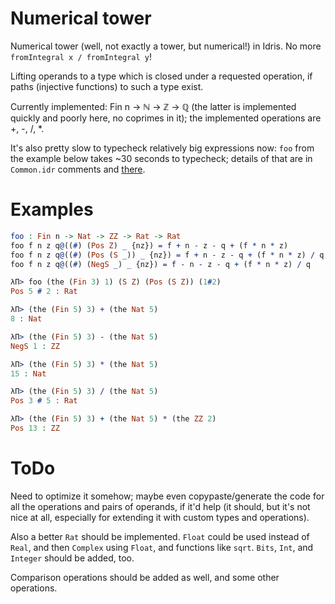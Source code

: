 # Numerical tower

Numerical tower (well, not exactly a tower, but numerical!) in
Idris. No more `fromIntegral x / fromIntegral y`!

Lifting operands to a type which is closed under a requested
operation, if paths (injective functions) to such a type exist.

Currently implemented: Fin n → ℕ → ℤ → ℚ (the latter is implemented
quickly and poorly here, no coprimes in it); the implemented
operations are +, -, /, *.

It's also pretty slow to typecheck relatively big expressions now:
`foo` from the example below takes ~30 seconds to typecheck; details
of that are in `Common.idr` comments and
[there](https://github.com/idris-lang/Idris-dev/issues/1986).


# Examples

```idris
foo : Fin n -> Nat -> ZZ -> Rat -> Rat
foo f n z q@((#) (Pos Z) _ {nz}) = f + n - z - q + (f * n * z)
foo f n z q@((#) (Pos (S _)) _ {nz}) = f + n - z - q + (f * n * z) / q
foo f n z q@((#) (NegS _) _ {nz}) = f - n - z - q + (f * n * z) / q

λΠ> foo (the (Fin 3) 1) (S Z) (Pos (S Z)) (1#2)
Pos 5 # 2 : Rat

λΠ> (the (Fin 5) 3) + (the Nat 5)
8 : Nat

λΠ> (the (Fin 5) 3) - (the Nat 5)
NegS 1 : ZZ

λΠ> (the (Fin 5) 3) * (the Nat 5)
15 : Nat

λΠ> (the (Fin 5) 3) / (the Nat 5)
Pos 3 # 5 : Rat

λΠ> (the (Fin 5) 3) + (the Nat 5) * (the ZZ 2)
Pos 13 : ZZ
```


# ToDo

Need to optimize it somehow; maybe even copypaste/generate the code
for all the operations and pairs of operands, if it'd help (it should,
but it's not nice at all, especially for extending it with custom
types and operations).

Also a better `Rat` should be implemented. `Float` could be used
instead of `Real`, and then `Complex` using `Float`, and functions
like `sqrt`. `Bits`, `Int`, and `Integer` should be added, too.

Comparison operations should be added as well, and some other
operations.
